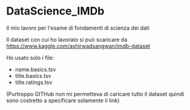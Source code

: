 # DataScience_IMDb
Il mio lavoro per l'esame di fondamenti di scienza dei dati

Il dataset con cui ho lavorato si può scaricare da https://www.kaggle.com/ashirwadsangwan/imdb-dataset

Ho usato solo i file:
 - name.basics.tsv
 - title.basics.tsv
 - title.ratings.tsv

(Purtroppo GITHub non mi permetteva di caricare tutto il dataset quindi sono costretto a specificare solamente il link)
